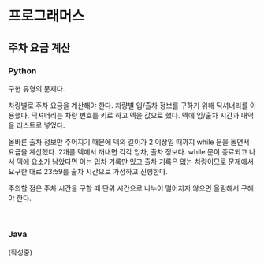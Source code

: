 # 프로그래머스

## 주차 요금 계산

### Python

구현 유형의 문제다.

차량별로 주차 요금을 계산해야 한다. 차량별 입/출차 정보를 구하기 위해 딕셔너리를 이용했다. 딕셔너리는 차량 번호를 키로 하고 덱을 값으로 했다. 덱에 입/출차 시간과 내역을 리스트로 넣었다.

올바른 출차 정보만 주어지기 때문에 덱의 길이가 2 이상일 때까지 while 문을 돌면서 요금을 계산했다. 2개를 덱에서 꺼내면 각각 입차, 출차 정보다. while 문이 종료되고 나서 덱에 요소가 남았다면 이는 입차 기록만 있고 출차 기록은 없는 차량이므로 문제에서 요구한 대로 23:59를 출차 시간으로 가정하고 진행한다.

주의할 점은 주차 시간을 구할 때 단위 시간으로 나누어 떨어지지 않으면 올림해서 구해야 한다.

<br>

### Java

(작성중)

